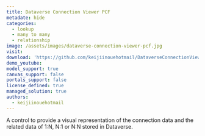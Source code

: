 ```yaml
---
title: Dataverse Connection Viewer PCF
metadate: hide
categories:
  - lookup
  - many to many
  - relationship
image: /assets/images/dataverse-connection-viewer-pcf.jpg
visit: 
download: 'https://github.com/keijiinouehotmail/DataverseConnectionViewerPCF'
demo_youtube: 
model_support: true
canvas_support: false
portals_support: false
license_defined: true
managed_solution: true
authors:
  - keijiinouehotmail
---
```

A control to provide a visual representation of the connection data and the related data of 1:N, N:1 or N:N stored in Dataverse.
